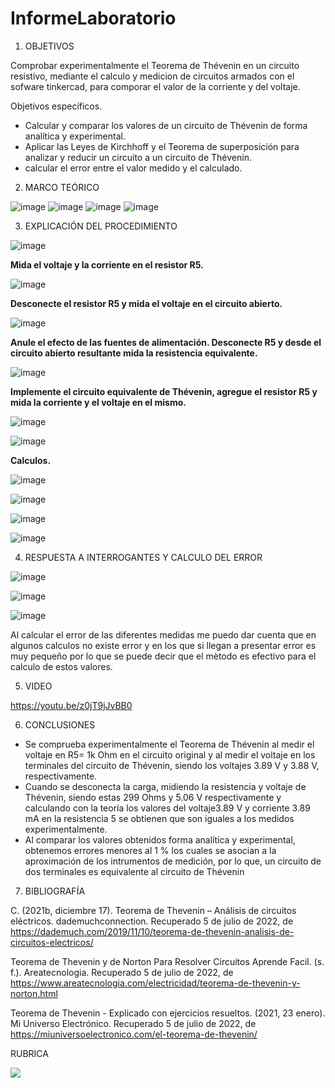 # InformeLaboratorio


1. OBJETIVOS

Comprobar experimentalmente el Teorema de Thévenin en un circuito resistivo, mediante el calculo y medicion de circuitos armados con el sofware tinkercad, para comporar el valor de la corriente y del voltaje.

Objetivos específicos.

* Calcular y comparar los valores de un circuito de Thévenin de forma analítica y experimental.
* Aplicar las Leyes de Kirchhoff y el Teorema de superposición para analizar y reducir un circuito a un circuito de Thévenin.
* calcular el error entre el valor medido y el calculado.

2. MARCO TEÓRICO 

![image](https://user-images.githubusercontent.com/105679480/177684188-690af6ec-d178-4e71-89d8-2c593f4b95f3.png)
![image](https://user-images.githubusercontent.com/105679480/177684260-528428a5-c0b4-47a6-a0cb-44c5de2c647a.png)
![image](https://user-images.githubusercontent.com/105679480/177684307-359bcdb2-46b8-477c-b24a-98a8a9c74209.png)
![image](https://user-images.githubusercontent.com/105679480/177684341-15149311-de88-4f79-bab7-194d47443665.png)




3. EXPLICACIÓN DEL PROCEDIMIENTO

![image](https://user-images.githubusercontent.com/105570939/177705268-2b08cab9-db23-44d4-b347-1773d3ecd629.png)

**Mida el voltaje y la corriente en el resistor R5.**

![image](https://user-images.githubusercontent.com/105570939/177708925-e1bfb167-80f0-4cb5-ac3c-bbab6b29af4b.png)

**Desconecte el resistor R5 y mida el voltaje en el circuito abierto.**

![image](https://user-images.githubusercontent.com/105570939/177709720-3112db12-909d-4370-910b-6d7dee94b5a6.png)

**Anule el efecto de las fuentes de alimentación. Desconecte R5 y desde el circuito abierto resultante mida la resistencia equivalente.**

![image](https://user-images.githubusercontent.com/105570939/177710112-0b5746cf-8f55-4f8d-a725-3b3aec7cf20c.png)

**Implemente el circuito equivalente de Thévenin, agregue el resistor R5 y mida la corriente y el voltaje en el mismo.**

![image](https://user-images.githubusercontent.com/105570939/177716411-b73eeca4-7932-41ed-bb7c-3452a0051606.png)

![image](https://user-images.githubusercontent.com/105570939/177709117-bde1ef2f-d871-4f8b-af05-590f959319f3.png)

**Calculos.**

![image](https://user-images.githubusercontent.com/105570939/177739334-4eb19e57-c894-4886-9e54-86cfba3aeae6.png)

![image](https://user-images.githubusercontent.com/105570939/177739403-9145114c-77d7-4be4-820c-0b859c9355b0.png)

![image](https://user-images.githubusercontent.com/105570939/177739515-9eecf820-ff95-452e-af26-d119f10f8b45.png)

![image](https://user-images.githubusercontent.com/105570939/177739554-8cf55dc1-d3e7-4d3f-bc5a-1489fb719c69.png)

4. RESPUESTA A INTERROGANTES Y CALCULO DEL ERROR

![image](https://user-images.githubusercontent.com/105570939/177739037-b5702176-8124-47ec-8667-23390e8d4ae6.png)

![image](https://user-images.githubusercontent.com/105570939/177739088-2bc36fca-6f0e-473c-a841-5c3c1b7ef616.png)

![image](https://user-images.githubusercontent.com/105570939/177741500-5e654f42-1fff-46dd-b52e-80a5ff861649.png)

Al calcular el error de las diferentes medidas me puedo dar cuenta que en algunos calculos no existe error y en los que si llegan a presentar error es muy pequeño por lo que se puede decir que el mètodo es efectivo para el calculo de estos valores. 

5. VIDEO

https://youtu.be/z0jT9jJvBB0

6. CONCLUSIONES

* Se comprueba experimentalmente el Teorema de Thévenin al medir el voltaje en R5= 1k Ohm en el circuito original y al medir el voltaje en los terminales del circuito de Thévenin, siendo los voltajes 3.89 V y 3.88 V, respectivamente.
* Cuando se desconecta la carga, midiendo la resistencia y voltaje de Thévenin, siendo estas 299 Ohms y 5.06 V respectivamente y calculando con la teoría los valores del voltaje3.89 V y corriente 3.89 mA en la resistencia 5 se obtienen que son iguales a los medidos experimentalmente.
* Al comparar los valores obtenidos forma analítica y experimental, obtenemos errores menores al 1 % los cuales se asocian a la aproximación de los intrumentos de medición, por lo que, un circuito de dos terminales es equivalente al circuito de Thévenin


7. BIBLIOGRAFÍA

C. (2021b, diciembre 17). Teorema de Thevenin – Análisis de circuitos eléctricos. dademuchconnection. Recuperado 5 de julio de 2022, de https://dademuch.com/2019/11/10/teorema-de-thevenin-analisis-de-circuitos-electricos/

Teorema de Thevenin y de Norton Para Resolver Circuitos Aprende Facil. (s. f.). Areatecnologia. Recuperado 5 de julio de 2022, de https://www.areatecnologia.com/electricidad/teorema-de-thevenin-y-norton.html

Teorema de Thevenin - Explicado con ejercicios resueltos. (2021, 23 enero). Mi Universo Electrónico. Recuperado 5 de julio de 2022, de https://miuniversoelectronico.com/el-teorema-de-thevenin/

RUBRICA

![](https://github.com/doalulema/InformeLaboratorio/blob/main/Laboratorio.png)

